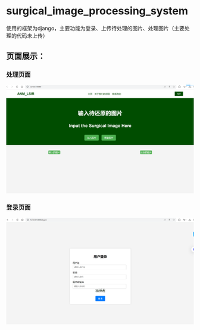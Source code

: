 # surgical_image_processing_system

使用的框架为django，主要功能为登录、上传待处理的图片、处理图片（主要处理的代码未上传）

## 页面展示：
### 处理页面
<img src='imgs/index.jpg' width=900>

### 登录页面
<img src='imgs/login.jpg' width=900>
